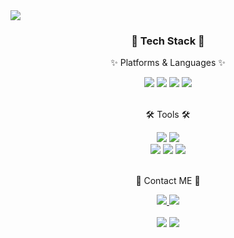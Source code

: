 <img src="https://capsule-render.vercel.app/api?type=cylinder&color=random&height=100&section=header&text=DONGJOO's&animation=blinking&fontSize=50&fontColor=ffffff" />

<div align=center>
	<h3>📖 Tech Stack 📖</h3>
	<p>✨ Platforms & Languages ✨</p>
</div>
<div align="center">
	<img src="https://img.shields.io/badge/Java-007396?style=flat&logo=Conda-Forge&logoColor=white" />
  <img src="https://img.shields.io/badge/Spring-6db33f?style=flat&logo=Spring&logoColor=white" />
	<img src="https://img.shields.io/badge/MySQL-4479A1?style=flat&logo=MySQL&logoColor=white" />
	<img src="https://img.shields.io/badge/MariaDB-003545?style=flat&logo=MariaDB&logoColor=white" />
</div>
<br>
<div align=center>
	<p>🛠 Tools 🛠</p>
</div>
<div align=center>
	<img src="https://img.shields.io/badge/Eclipse%20IDE-2C2255?style=flat&logo=EclipseIDE&logoColor=white" />
	<img src="https://img.shields.io/badge/IntelliJ%20IDEA-800080?style=flat&logo=IntelliJIDEA&logoColor=white" />
	<br>
	<img src="https://img.shields.io/badge/Tomcat-F8DC75?style=flat&logo=ApacheTomcat&logoColor=white" />
	<img src="https://img.shields.io/badge/DataGrip-009639?style=flat&logo=DataGrip&logoColor=white" />
	<img src="https://img.shields.io/badge/GitHub-ff8c00?style=flat&logo=GitHub&logoColor=white" />
</div>
<br>
<div align=center>
	<p>🎨 Contact ME 🎨</p>
</div>
<div align=center>
	<a href="https://d5ngjoo.tistory.com/">
		<img src="https://img.shields.io/badge/Tech%20Blog-ff7f50?style=flat&logo=Tistory&logoColor=white" />
	</a>
	<a href="mailto:d5ngjoo@gmail.com">
		<img src="https://img.shields.io/badge/Mail-30B980?style=flat&logo=Gmail&logoColor=white" />
	</a>
	<br>
  <br>
</div>
<div align=center>
<img src="https://github-readme-stats.vercel.app/api?username=paik-dongjoo&theme=dracula">
<img src="https://github-readme-stats.vercel.app/api/top-langs?username=paik-dongjoo&&theme=merko">
</div>
